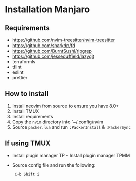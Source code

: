# Installation Manjaro

## Requirements

-   https://github.com/nvim-treesitter/nvim-treesitter
-   https://github.com/sharkdp/fd
-   https://github.com/BurntSushi/ripgrep
-   https://github.com/jesseduffield/lazygit
-   terraformls
-   tflint
-   eslint
-   prettier

## How to install

1. Install neovim from source to ensure you have 8.0+
2. Install TMUX
3. Install requirements
4. Copy the `nvim` directory into `~/.config/nvim
5. Source `packer.lua` and run `:PackerInstall` & `:PackerSync`

## If using TMUX

-   Install plugin manager TP - Install plugin manager TPMM
-   Source config file and run the following:

    ```
     C-b Shift i
    ```
